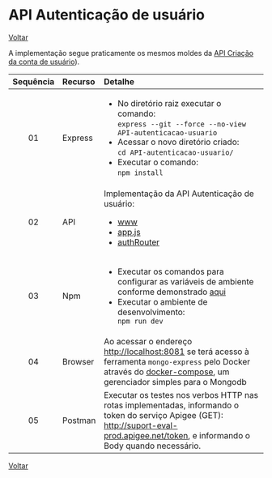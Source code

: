 <!-- markdownlint-disable MD033 -->
# API Autenticação de usuário

[Voltar](conteudo2.md)

A implementação segue praticamente os mesmos moldes da [API Criação da conta de usuário](api-conta-usuario.md)).

|Sequência|Recurso|Detalhe|
|:--:|:--|:--|
|01|Express|<ul><li>No diretório raiz executar o comando:<br />`express --git --force --no-view API-autenticacao-usuario`</li><li>Acessar o novo diretório criado:<br />`cd API-autenticacao-usuario/`</li><li>Executar o comando:<br />`npm install`</li></ul>|
|02|API|Implementação da API Autenticação de usuário:<br /><ul><li>[www](../project-children-progress/API-autenticacao-usuario/bin/www)</li><li>[app.js](.../project-children-progress/API-autenticacao-usuario/app.js)</li><li>[authRouter](../project-children-progress/API-autenticacao-usuario/routes/authRouter.js)</li></ul>|
|03|Npm|<ul><li>Executar os comandos para configurar as variáveis de ambiente conforme demonstrado [aqui](suport.md)<br /><li>Executar o ambiente de desenvolvimento:</li>`npm run dev`|
|04|Browser|Ao acessar o endereço <http://localhost:8081> se terá acesso à ferramenta `mongo-express` pelo Docker através do [docker-compose](../project-children-progress/docker-compose.yml), um gerenciador simples para o Mongodb|
|05|Postman|Executar os testes nos verbos HTTP nas rotas implementadas, informando o token do serviço Apigee (GET): <http://suport-eval-prod.apigee.net/token>, e informando o Body quando necessário.|

[Voltar](conteudo2.md)
